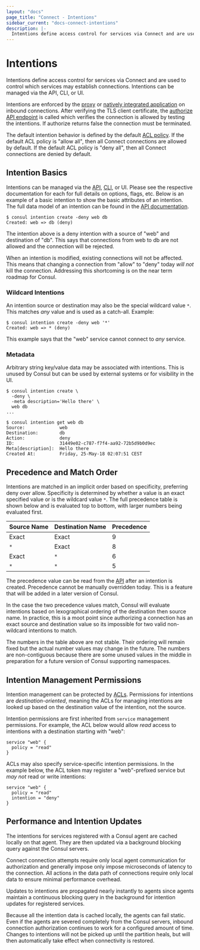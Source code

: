 ```yaml
---
layout: "docs"
page_title: "Connect - Intentions"
sidebar_current: "docs-connect-intentions"
description: |-
  Intentions define access control for services via Connect and are used to control which services may establish connections. Intentions can be managed via the API, CLI, or UI.
---
```


# Intentions

Intentions define access control for services via Connect and are used
to control which services may establish connections. Intentions can be
managed via the API, CLI, or UI.

Intentions are enforced by the [proxy](/docs/connect/proxies.html)
or [natively integrated application](/docs/connect/native.html) on
inbound connections. After verifying the TLS client certificate, the
[authorize API endpoint](#) is called which verifies the connection
is allowed by testing the intentions. If authorize returns false the
connection must be terminated.

The default intention behavior is defined by the default
[ACL policy](/docs/guides/acl.html). If the default ACL policy is "allow all",
then all Connect connections are allowed by default. If the default ACL policy
is "deny all", then all Connect connections are denied by default.

## Intention Basics

Intentions can be managed via the
[API](#),
[CLI](#),
or UI. Please see the respective documentation for each for full details
on options, flags, etc.
Below is an example of a basic intention to show the basic attributes
of an intention. The full data model of an intention can be found in the
[API documentation](#).

```
$ consul intention create -deny web db
Created: web => db (deny)
```

The intention above is a deny intention with a source of "web" and
destination of "db". This says that connections from web to db are not
allowed and the connection will be rejected.

When an intention is modified, existing connections will not be affected.
This means that changing a connection from "allow" to "deny" today
_will not_ kill the connection. Addressing this shortcoming is on
the near term roadmap for Consul.

### Wildcard Intentions

An intention source or destination may also be the special wildcard
value `*`. This matches _any_ value and is used as a catch-all. Example:

```
$ consul intention create -deny web '*'
Created: web => * (deny)
```

This example says that the "web" service cannot connect to _any_ service.

### Metadata

Arbitrary string key/value data may be associated with intentions. This
is unused by Consul but can be used by external systems or for visibility
in the UI.

```
$ consul intention create \
  -deny \
  -meta description='Hello there' \
  web db
...

$ consul intention get web db
Source:             web
Destination:        db
Action:             deny
ID:                 31449e02-c787-f7f4-aa92-72b5d9b0d9ec
Meta[description]:  Hello there
Created At:         Friday, 25-May-18 02:07:51 CEST
```

## Precedence and Match Order

Intentions are matched in an implicit order based on specificity, preferring
deny over allow. Specificity is determined by whether a value is an exact
specified value or is the wildcard value `*`.
The full precedence table is shown below and is evaluated
top to bottom, with larger numbers being evaluated first.

| Source Name | Destination Name | Precedence |
| ----------- | ---------------- | ---------- |
| Exact       | Exact            | 9          |
| `*`         | Exact            | 8          |
| Exact       | `*`              | 6          |
| `*`         | `*`              | 5          |

The precedence value can be read from the [API](/api/connect/intentions.html)
after an intention is created.
Precedence cannot be manually overridden today. This is a feature that will
be added in a later version of Consul.

In the case the two precedence values match, Consul will evaluate
intentions based on lexographical ordering of the destination then
source name. In practice, this is a moot point since authorizing a connection
has an exact source and destination value so its impossible for two
valid non-wildcard intentions to match.

The numbers in the table above are not stable. Their ordering will remain
fixed but the actual number values may change in the future.
The numbers are non-contiguous because there are
some unused values in the middle in preparation for a future version of
Consul supporting namespaces.

## Intention Management Permissions

Intention management can be protected by [ACLs](/docs/guides/acl.html).
Permissions for intentions are _destination-oriented_, meaning the ACLs
for managing intentions are looked up based on the destination value
of the intention, not the source.

Intention permissions are first inherited from `service` management permissions.
For example, the ACL below would allow _read_ access to intentions with a
destination starting with "web":

```hcl
service "web" {
  policy = "read"
}
```

ACLs may also specify service-specific intention permissions. In the example
below, the ACL token may register a "web"-prefixed service but _may not_ read or write
intentions:

```hcl
service "web" {
  policy = "read"
  intention = "deny"
}
```

## Performance and Intention Updates

The intentions for services registered with a Consul agent are cached
locally on that agent. They are then updated via a background blocking query
against the Consul servers.

Connect connection attempts require only local agent
communication for authorization and generally impose only impose microseconds
of latency to the connection. All actions in the data path of connections
require only local data to ensure minimal performance overhead.

Updates to intentions are propagated nearly instantly to agents since agents
maintain a continuous blocking query in the background for intention updates
for registered services.

Because all the intention data is cached locally, the agents can fail static.
Even if the agents are severed completely from the Consul servers, inbound
connection authorization continues to work for a configured amount of time.
Changes to intentions will not be picked up until the partition heals, but
will then automatically take effect when connectivity is restored.
